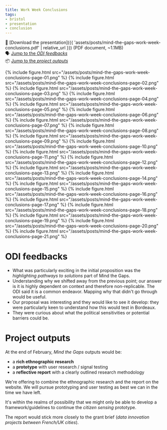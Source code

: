 ```yaml
---
title: Work Week Conclusions
tags:
- bristol
- presentation
- conclusion
---
```


📄 [Download the presentation]({{ 'assets/posts/mind-the-gaps-work-week-conclusions.pdf' | relative_url }}) (PDF document, ~1.1MB)<br>
🗣 [Jump to the *ODI feedbacks*](#odi-feedbacks)<br>
📦 [Jump to the *project outputs*](#project-outputs)

{% include figure.html src="/assets/posts/mind-the-gaps-work-week-conclusions-page-01.png" %}
{% include figure.html src="/assets/posts/mind-the-gaps-work-week-conclusions-page-02.png" %}
{% include figure.html src="/assets/posts/mind-the-gaps-work-week-conclusions-page-03.png" %}
{% include figure.html src="/assets/posts/mind-the-gaps-work-week-conclusions-page-04.png" %}
{% include figure.html src="/assets/posts/mind-the-gaps-work-week-conclusions-page-05.png" %}
{% include figure.html src="/assets/posts/mind-the-gaps-work-week-conclusions-page-06.png" %}
{% include figure.html src="/assets/posts/mind-the-gaps-work-week-conclusions-page-07.png" %}
{% include figure.html src="/assets/posts/mind-the-gaps-work-week-conclusions-page-08.png" %}
{% include figure.html src="/assets/posts/mind-the-gaps-work-week-conclusions-page-09.png" %}
{% include figure.html src="/assets/posts/mind-the-gaps-work-week-conclusions-page-10.png" %}
{% include figure.html src="/assets/posts/mind-the-gaps-work-week-conclusions-page-11.png" %}
{% include figure.html src="/assets/posts/mind-the-gaps-work-week-conclusions-page-12.png" %}
{% include figure.html src="/assets/posts/mind-the-gaps-work-week-conclusions-page-13.png" %}
{% include figure.html src="/assets/posts/mind-the-gaps-work-week-conclusions-page-14.png" %}
{% include figure.html src="/assets/posts/mind-the-gaps-work-week-conclusions-page-15.png" %}
{% include figure.html src="/assets/posts/mind-the-gaps-work-week-conclusions-page-16.png" %}
{% include figure.html src="/assets/posts/mind-the-gaps-work-week-conclusions-page-17.png" %}
{% include figure.html src="/assets/posts/mind-the-gaps-work-week-conclusions-page-18.png" %}
{% include figure.html src="/assets/posts/mind-the-gaps-work-week-conclusions-page-19.png" %}
{% include figure.html src="/assets/posts/mind-the-gaps-work-week-conclusions-page-20.png" %}
{% include figure.html src="/assets/posts/mind-the-gaps-work-week-conclusions-page-21.png" %}

# ODI feedbacks

- What was particularly exciting in the initial proposition was the _highlighting pathways to solutions_ part of Mind the Gaps.
- Understanding why we shifted away from the previous point; our answer is it is highly dependent on context and therefore non-replicable.
The ODI said it is a common endeavor. Mapping why that didn't go through would be useful.
- Our proposal was interesting and they would like to see it develop: they were particularly keen to understand how this would test in Bordeaux.
- They were curious about what the political sensitivities or potential barriers could be.

# Project outputs

At the end of February, _Mind the Gaps_ outputs would be:

* a **rich ethnographic research**
* a **prototype** with user research / signal testing
* a **reflective report** with a clearly outlined research methodology

We're offering to combine the ethnographic research and the report on the website. We will pursue prototyping and user testing as best we can in the time we have left.

It's within the realms of possibility that we might only be able to develop a framework/guidelines to continue the _citizen sensing_ prototype.

The report would stick more closely to the grant brief (_data innovation projects between French/UK cities_).
